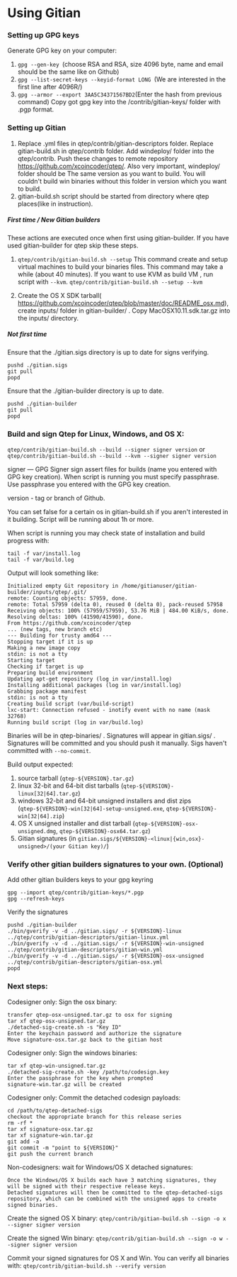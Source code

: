 Using Gitian
====================
### Setting up GPG keys
Generate GPG key on your computer:
1. ```gpg --gen-key ```(choose RSA and RSA, size 4096 byte, name and email should be the same like on Github)
2. ```gpg --list-secret-keys --keyid-format LONG ```(We are interested in the first line after 4096R/)
3. ```gpg --armor --export 3AA5C34371567BD2```(Enter the hash from previous command)
Copy got gpg key into the /contrib/gitian-keys/ folder with .pgp format.
### Setting up Gitian
1. Replace .yml files in qtep/contrib/gitian-descriptors folder. Replace gitian-build.sh in qtep/contrib folder. Add windeploy/ folder into the qtep/contrib. Push these changes to remote repository https://github.com/xcoincoder/qtep/. Also very important, windeploy/ folder should be The same version as you want to build. You will couldn't build win binaries without this folder in version which you want to build.
2. gitian-build.sh script should be started from directory where qtep places(like in instruction).
##### First time / New Gitian builders
These actions are executed once when first using gitian-builder. If you have used gitian-builder for qtep skip these steps.
1. ```qtep/contrib/gitian-build.sh --setup``` This command create and setup virtual machines to build your binaries files. This command may take a while (about 40 minutes). If you want to use KVM as build VM , run script with ```--kvm```.
    ```qtep/contrib/gitian-build.sh --setup --kvm```

2. Create the OS X SDK tarball( https://github.com/xcoincoder/qtep/blob/master/doc/README_osx.md), create inputs/ folder in gitian-builder/ . Copy MacOSX10.11.sdk.tar.gz into the inputs/ directory.
##### Not first time
Ensure that the ./gitian.sigs directory is up to date for signs verifying.

    pushd ./gitian.sigs
    git pull
    popd

Ensure that the ./gitian-builder directory is up to date.

    pushd ./gitian-builder
    git pull
    popd

### Build and sign Qtep for Linux, Windows, and OS X:

  ```qtep/contrib/gitian-build.sh --build --signer signer version``` or 
  ```qtep/contrib/gitian-build.sh --build --kvm --signer signer version```

signer — GPG Signer sign assert files for builds (name you entered with GPG key creation). When script is running you must specify passphrase. Use passphrase you entered with the GPG key creation. 

version - tag or branch of Github.

You can set false for a certain os in gitian-build.sh if you aren't interested in it building.
Script will be running about 1h or more.

When script is running you may check state of installation and build progress with:

    tail -f var/install.log
    tail -f var/build.log
    
Output will look something like:
    
    Initialized empty Git repository in /home/gitianuser/gitian-builder/inputs/qtep/.git/
    remote: Counting objects: 57959, done.
    remote: Total 57959 (delta 0), reused 0 (delta 0), pack-reused 57958
    Receiving objects: 100% (57959/57959), 53.76 MiB | 484.00 KiB/s, done.
    Resolving deltas: 100% (41590/41590), done.
    From https://github.com/xcoincoder/qtep
    ... (new tags, new branch etc)
    --- Building for trusty amd64 ---
    Stopping target if it is up
    Making a new image copy
    stdin: is not a tty
    Starting target
    Checking if target is up
    Preparing build environment
    Updating apt-get repository (log in var/install.log)
    Installing additional packages (log in var/install.log)
    Grabbing package manifest
    stdin: is not a tty
    Creating build script (var/build-script)
    lxc-start: Connection refused - inotify event with no name (mask 32768)
    Running build script (log in var/build.log)


Binaries will be in qtep-binaries/ . Signatures will appear in gitian.sigs/ . Signatures will be committed and you should push it manually. Sigs haven't committed with ```--no-commit```.

Build output expected:

  1. source tarball (`qtep-${VERSION}.tar.gz`)
  2. linux 32-bit and 64-bit dist tarballs (`qtep-${VERSION}-linux[32|64].tar.gz`)
  3. windows 32-bit and 64-bit unsigned installers and dist zips (`qtep-${VERSION}-win[32|64]-setup-unsigned.exe`, `qtep-${VERSION}-win[32|64].zip`)
  4. OS X unsigned installer and dist tarball (`qtep-${VERSION}-osx-unsigned.dmg`, `qtep-${VERSION}-osx64.tar.gz`)
  5. Gitian signatures (in `gitian.sigs/${VERSION}-<linux|{win,osx}-unsigned>/(your Gitian key)/`)

### Verify other gitian builders signatures to your own. (Optional)

Add other gitian builders keys to your gpg keyring

    gpg --import qtep/contrib/gitian-keys/*.pgp
    gpg --refresh-keys

Verify the signatures

    pushd ./gitian-builder
    ./bin/gverify -v -d ../gitian.sigs/ -r ${VERSION}-linux ../qtep/contrib/gitian-descriptors/gitian-linux.yml
    ./bin/gverify -v -d ../gitian.sigs/ -r ${VERSION}-win-unsigned ../qtep/contrib/gitian-descriptors/gitian-win.yml
    ./bin/gverify -v -d ../gitian.sigs/ -r ${VERSION}-osx-unsigned ../qtep/contrib/gitian-descriptors/gitian-osx.yml
    popd

### Next steps:

Codesigner only: Sign the osx binary:

    transfer qtep-osx-unsigned.tar.gz to osx for signing
    tar xf qtep-osx-unsigned.tar.gz
    ./detached-sig-create.sh -s "Key ID"
    Enter the keychain password and authorize the signature
    Move signature-osx.tar.gz back to the gitian host

Codesigner only: Sign the windows binaries:

    tar xf qtep-win-unsigned.tar.gz
    ./detached-sig-create.sh -key /path/to/codesign.key
    Enter the passphrase for the key when prompted
    signature-win.tar.gz will be created

Codesigner only: Commit the detached codesign payloads:

    cd /path/to/qtep-detached-sigs
    checkout the appropriate branch for this release series
    rm -rf *
    tar xf signature-osx.tar.gz
    tar xf signature-win.tar.gz
    git add -a
    git commit -m "point to ${VERSION}"
    git push the current branch

Non-codesigners: wait for Windows/OS X detached signatures:

    Once the Windows/OS X builds each have 3 matching signatures, they will be signed with their respective release keys.
    Detached signatures will then be committed to the qtep-detached-sigs repository, which can be combined with the unsigned apps to create signed binaries.

Create the signed OS X binary:
```qtep/contrib/gitian-build.sh --sign -o x --signer signer version```

Create the signed Win binary:
```qtep/contrib/gitian-build.sh --sign -o w --signer signer version```

Commit your signed signatures for OS X and Win.
You can verify all binaries with:
```qtep/contrib/gitian-build.sh --verify version```